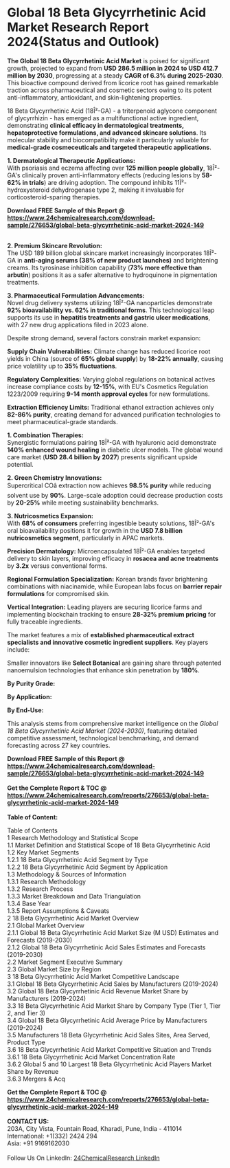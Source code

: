 <h1>Global 18 Beta Glycyrrhetinic Acid Market Research Report 2024(Status and Outlook)</h1><p><strong>The Global 18 Beta Glycyrrhetinic Acid Market</strong> is poised for significant growth, projected to expand from <strong>USD 286.5 million in 2024 to USD 412.7 million by 2030</strong>, progressing at a steady <strong>CAGR of 6.3% during 2025-2030</strong>. This bioactive compound derived from licorice root has gained remarkable traction across pharmaceutical and cosmetic sectors owing to its potent anti-inflammatory, antioxidant, and skin-lightening properties.</p><p>18 Beta Glycyrrhetinic Acid (18Î²-GA) - a triterpenoid aglycone component of glycyrrhizin - has emerged as a multifunctional active ingredient, demonstrating <strong>clinical efficacy in dermatological treatments, hepatoprotective formulations, and advanced skincare solutions</strong>. Its molecular stability and biocompatibility make it particularly valuable for <strong>medical-grade cosmeceuticals and targeted therapeutic applications</strong>.</p><p><strong>1. Dermatological Therapeutic Applications:</strong><br>
With psoriasis and eczema affecting over <strong>125 million people globally</strong>, 18Î²-GA's clinically proven anti-inflammatory effects (reducing lesions by <strong>58-62% in trials</strong>) are driving adoption. The compound inhibits 11Î²-hydroxysteroid dehydrogenase type 2, making it invaluable for corticosteroid-sparing therapies.</p><div><b>Download FREE Sample of this Report @ 
            <a href="https://www.24chemicalresearch.com/download-sample/276653/global-beta-glycyrrhetinic-acid-market-2024-149">
            https://www.24chemicalresearch.com/download-sample/276653/global-beta-glycyrrhetinic-acid-market-2024-149</a></b></div><br><p><strong>2. Premium Skincare Revolution:</strong><br>
The USD 189 billion global skincare market increasingly incorporates 18Î²-GA in <strong>anti-aging serums (38% of new product launches)</strong> and brightening creams. Its tyrosinase inhibition capability (<strong>73% more effective than arbutin</strong>) positions it as a safer alternative to hydroquinone in pigmentation treatments.</p><p><strong>3. Pharmaceutical Formulation Advancements:</strong><br>
Novel drug delivery systems utilizing 18Î²-GA nanoparticles demonstrate <strong>92% bioavailability vs. 62% in traditional forms</strong>. This technological leap supports its use in <strong>hepatitis treatments and gastric ulcer medications</strong>, with 27 new drug applications filed in 2023 alone.</p><p>Despite strong demand, several factors constrain market expansion:</p><p><strong>Supply Chain Vulnerabilities:</strong> Climate change has reduced licorice root yields in China (source of <strong>65% global supply</strong>) by <strong>18-22% annually</strong>, causing price volatility up to <strong>35% fluctuations</strong>.</p><p><strong>Regulatory Complexities:</strong> Varying global regulations on botanical actives increase compliance costs by <strong>12-15%</strong>, with EU's Cosmetics Regulation 1223/2009 requiring <strong>9-14 month approval cycles</strong> for new formulations.</p><p><strong>Extraction Efficiency Limits:</strong> Traditional ethanol extraction achieves only <strong>82-86% purity</strong>, creating demand for advanced purification technologies to meet pharmaceutical-grade standards.</p><p><strong>1. Combination Therapies:</strong><br>
Synergistic formulations pairing 18Î²-GA with hyaluronic acid demonstrate <strong>140% enhanced wound healing</strong> in diabetic ulcer models. The global wound care market (<strong>USD 28.4 billion by 2027</strong>) presents significant upside potential.</p><p><strong>2. Green Chemistry Innovations:</strong><br>
Supercritical COâ extraction now achieves <strong>98.5% purity</strong> while reducing solvent use by <strong>90%</strong>. Large-scale adoption could decrease production costs by <strong>20-25%</strong> while meeting sustainability benchmarks.</p><p><strong>3. Nutricosmetics Expansion:</strong><br>
With <strong>68% of consumers</strong> preferring ingestible beauty solutions, 18Î²-GA's oral bioavailability positions it for growth in the <strong>USD 7.8 billion nutricosmetics segment</strong>, particularly in APAC markets.</p><p><strong>Precision Dermatology:</strong> Microencapsulated 18Î²-GA enables targeted delivery to skin layers, improving efficacy in <strong>rosacea and acne treatments</strong> by <strong>3.2x</strong> versus conventional forms.</p><p><strong>Regional Formulation Specialization:</strong> Korean brands favor brightening combinations with niacinamide, while European labs focus on <strong>barrier repair formulations</strong> for compromised skin.</p><p><strong>Vertical Integration:</strong> Leading players are securing licorice farms and implementing blockchain tracking to ensure <strong>28-32% premium pricing</strong> for fully traceable ingredients.</p><p>The market features a mix of <strong>established pharmaceutical extract specialists and innovative cosmetic ingredient suppliers</strong>. Key players include:</p><p>Smaller innovators like <strong>Select Botanical</strong> are gaining share through patented nanoemulsion technologies that enhance skin penetration by <strong>180%</strong>.</p><p><strong>By Purity Grade:</strong></p><p><strong>By Application:</strong></p><p><strong>By End-Use:</strong></p><p>This analysis stems from comprehensive market intelligence on the <em>Global 18 Beta Glycyrrhetinic Acid Market (2024-2030)</em>, featuring detailed competitive assessment, technological benchmarking, and demand forecasting across 27 key countries.</p><div><b>Download FREE Sample of this Report @ 
            <a href="https://www.24chemicalresearch.com/download-sample/276653/global-beta-glycyrrhetinic-acid-market-2024-149">
            https://www.24chemicalresearch.com/download-sample/276653/global-beta-glycyrrhetinic-acid-market-2024-149</a></b></div><br><div><b>Get the Complete Report & TOC @ 
            <a href="https://www.24chemicalresearch.com/reports/276653/global-beta-glycyrrhetinic-acid-market-2024-149">
            https://www.24chemicalresearch.com/reports/276653/global-beta-glycyrrhetinic-acid-market-2024-149</a></b></div><br>
            <b>Table of Content:</b><p>Table of Contents<br />
1 Research Methodology and Statistical Scope<br />
1.1 Market Definition and Statistical Scope of 18 Beta Glycyrrhetinic Acid<br />
1.2 Key Market Segments<br />
1.2.1 18 Beta Glycyrrhetinic Acid Segment by Type<br />
1.2.2 18 Beta Glycyrrhetinic Acid Segment by Application<br />
1.3 Methodology & Sources of Information<br />
1.3.1 Research Methodology<br />
1.3.2 Research Process<br />
1.3.3 Market Breakdown and Data Triangulation<br />
1.3.4 Base Year<br />
1.3.5 Report Assumptions & Caveats<br />
2 18 Beta Glycyrrhetinic Acid Market Overview<br />
2.1 Global Market Overview<br />
2.1.1 Global 18 Beta Glycyrrhetinic Acid Market Size (M USD) Estimates and Forecasts (2019-2030)<br />
2.1.2 Global 18 Beta Glycyrrhetinic Acid Sales Estimates and Forecasts (2019-2030)<br />
2.2 Market Segment Executive Summary<br />
2.3 Global Market Size by Region<br />
3 18 Beta Glycyrrhetinic Acid Market Competitive Landscape<br />
3.1 Global 18 Beta Glycyrrhetinic Acid Sales by Manufacturers (2019-2024)<br />
3.2 Global 18 Beta Glycyrrhetinic Acid Revenue Market Share by Manufacturers (2019-2024)<br />
3.3 18 Beta Glycyrrhetinic Acid Market Share by Company Type (Tier 1, Tier 2, and Tier 3)<br />
3.4 Global 18 Beta Glycyrrhetinic Acid Average Price by Manufacturers (2019-2024)<br />
3.5 Manufacturers 18 Beta Glycyrrhetinic Acid Sales Sites, Area Served, Product Type<br />
3.6 18 Beta Glycyrrhetinic Acid Market Competitive Situation and Trends<br />
3.6.1 18 Beta Glycyrrhetinic Acid Market Concentration Rate<br />
3.6.2 Global 5 and 10 Largest 18 Beta Glycyrrhetinic Acid Players Market Share by Revenue<br />
3.6.3 Mergers & Acq</p><div><b>Get the Complete Report & TOC @ 
            <a href="https://www.24chemicalresearch.com/reports/276653/global-beta-glycyrrhetinic-acid-market-2024-149">
            https://www.24chemicalresearch.com/reports/276653/global-beta-glycyrrhetinic-acid-market-2024-149</a></b></div><br><b>CONTACT US:</b><br>
            203A, City Vista, Fountain Road, Kharadi, Pune, India - 411014<br>
            International: +1(332) 2424 294<br>
            Asia: +91 9169162030 <br><br>
            Follow Us On LinkedIn: <a href="https://www.linkedin.com/company/24chemicalresearch/">24ChemicalResearch LinkedIn</a>